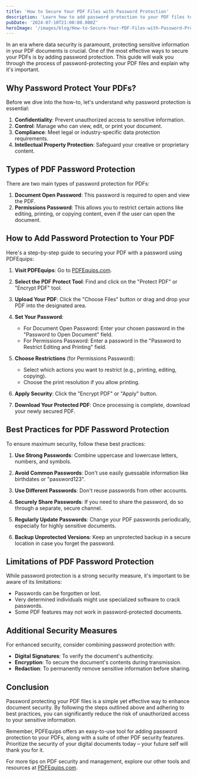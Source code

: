 ```yaml
---
title: 'How to Secure Your PDF Files with Password Protection'
description: 'Learn how to add password protection to your PDF files to enhance document security and control access'
pubDate: '2024-07-10T21:00:00.000Z'
heroImage: '/images/blog/How-to-Secure-Your-PDF-Files-with-Password-Protection.png'
---
```


In an era where data security is paramount, protecting sensitive information in your PDF documents is crucial. One of the most effective ways to secure your PDFs is by adding password protection. This guide will walk you through the process of password-protecting your PDF files and explain why it's important.

## Why Password Protect Your PDFs?

Before we dive into the how-to, let's understand why password protection is essential:

1. **Confidentiality**: Prevent unauthorized access to sensitive information.
2. **Control**: Manage who can view, edit, or print your document.
3. **Compliance**: Meet legal or industry-specific data protection requirements.
4. **Intellectual Property Protection**: Safeguard your creative or proprietary content.

## Types of PDF Password Protection

There are two main types of password protection for PDFs:

1. **Document Open Password**: This password is required to open and view the PDF.
2. **Permissions Password**: This allows you to restrict certain actions like editing, printing, or copying content, even if the user can open the document.

## How to Add Password Protection to Your PDF

Here's a step-by-step guide to securing your PDF with a password using PDFEquips:

1. **Visit PDFEquips**: Go to [PDFEquips.com](https://www.pdfequips.com).

2. **Select the PDF Protect Tool**: Find and click on the "Protect PDF" or "Encrypt PDF" tool.

3. **Upload Your PDF**: Click the "Choose Files" button or drag and drop your PDF into the designated area.

4. **Set Your Password**: 
   - For Document Open Password: Enter your chosen password in the "Password to Open Document" field.
   - For Permissions Password: Enter a password in the "Password to Restrict Editing and Printing" field.

5. **Choose Restrictions** (for Permissions Password):
   - Select which actions you want to restrict (e.g., printing, editing, copying).
   - Choose the print resolution if you allow printing.

6. **Apply Security**: Click the "Encrypt PDF" or "Apply" button.

7. **Download Your Protected PDF**: Once processing is complete, download your newly secured PDF.

## Best Practices for PDF Password Protection

To ensure maximum security, follow these best practices:

1. **Use Strong Passwords**: Combine uppercase and lowercase letters, numbers, and symbols.

2. **Avoid Common Passwords**: Don't use easily guessable information like birthdates or "password123".

3. **Use Different Passwords**: Don't reuse passwords from other accounts.

4. **Securely Share Passwords**: If you need to share the password, do so through a separate, secure channel.

5. **Regularly Update Passwords**: Change your PDF passwords periodically, especially for highly sensitive documents.

6. **Backup Unprotected Versions**: Keep an unprotected backup in a secure location in case you forget the password.

## Limitations of PDF Password Protection

While password protection is a strong security measure, it's important to be aware of its limitations:

- Passwords can be forgotten or lost.
- Very determined individuals might use specialized software to crack passwords.
- Some PDF features may not work in password-protected documents.

## Additional Security Measures

For enhanced security, consider combining password protection with:

- **Digital Signatures**: To verify the document's authenticity.
- **Encryption**: To secure the document's contents during transmission.
- **Redaction**: To permanently remove sensitive information before sharing.

## Conclusion

Password protecting your PDF files is a simple yet effective way to enhance document security. By following the steps outlined above and adhering to best practices, you can significantly reduce the risk of unauthorized access to your sensitive information.

Remember, PDFEquips offers an easy-to-use tool for adding password protection to your PDFs, along with a suite of other PDF security features. Prioritize the security of your digital documents today – your future self will thank you for it.

For more tips on PDF security and management, explore our other tools and resources at [PDFEquips.com](https://www.pdfequips.com).